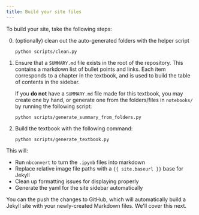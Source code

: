```yaml
---
title: Build your site files
---
```


To build your site, take the following steps:

0. (optionally) clean out the auto-generated folders with the helper script

       python scripts/clean.py

1. Ensure that a `SUMMARY.md` file exists in the root of the repository. This contains
   a markdown list of bullet points and links. Each item corresponds to a chapter in the
   textbook, and is used to build the table of contents in the sidebar.

   If you **do not** have a `SUMMARY.md` file made for this textbook, you may create one
   by hand, or generate one from the folders/files in `notebooks/` by running the following
   script:

       python scripts/generate_summary_from_folders.py

2. Build the textbook with the following command:

       python scripts/generate_textbook.py

This will:

* Run `nbconvert` to turn the `.ipynb` files into markdown
* Replace relative image file paths with a `{{ site.baseurl }}` base for Jekyll
* Clean up formatting issues for displaying properly
* Generate the yaml for the site sidebar automatically

You can the push the changes to GitHub, which will automatically build a Jekyll site with
your newly-created Markdown files. We'll cover this next.
